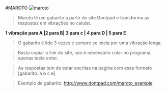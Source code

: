 #MAROTO
![maroto](http://anfreak.com.br/wp-content/uploads/2012/05/276172_Papel-de-Parede-Meme-I-See-What-You-Did-There_1600x1200-300x225.jpg)
>Maroto lê um gabarito a partir do site Dontpad e transforma as respostas em vibrações no celular. 
 
 **1 vibração para A |2 para B| 3 para c | 4 para D | 5 para E**
 
 
> O gabarito é lido 3 vezes e sempre se inicia por uma vibração longa. 

> Basta copiar o link do site, não é necessário colar no programa, apenas tecle enter. 

> As respostas tem de estar escritas na pagina com esse formato [gabarito: a b c e]

> Exemplo de gabarito: http://www.dontpad.com/maroto_example
